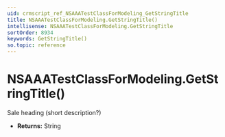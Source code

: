 ```yaml
---
uid: crmscript_ref_NSAAATestClassForModeling_GetStringTitle
title: NSAAATestClassForModeling.GetStringTitle()
intellisense: NSAAATestClassForModeling.GetStringTitle
sortOrder: 8934
keywords: GetStringTitle()
so.topic: reference
---
```


# NSAAATestClassForModeling.GetStringTitle()

Sale heading (short description?)

* **Returns:** String

